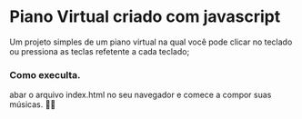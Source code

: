 # Piano Virtual criado com javascript

Um projeto simples de um piano virtual na qual você pode clicar no teclado ou pressiona as teclas refetente a cada teclado;

### Como execulta.
abar o arquivo index.html no seu navegador e comece a compor suas músicas. 😬😬